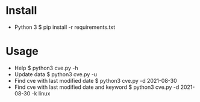 # Install
- Python 3
$ pip install -r requirements.txt
# Usage
- Help
$ python3 cve.py -h
- Update data
$ python3 cve.py -u
- Find cve with last modified date
$ python3 cve.py -d 2021-08-30
- Find cve with last modified date and keyword
$ python3 cve.py -d 2021-08-30 -k linux
